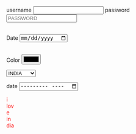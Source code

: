 <html>
<head>
<title>abc</title>
</head>
<body>

  <style media="screen">
    .abc {width:20px; color: #ff0000}
  </style>
  <form>
  <label for="username">username</label>
  <input type="text" name="username" id="username">
  <label for="password">password</label>
  <input type="password" name="password" id="password" placeholder="PASSWORD"><br><br>

<label for="date">Date</label>
<input type="date" id="date"><br><br>

<label for="color">Color</label>
<input type="color" id="color">

<select>
  <option value="1">INDIA</option>
  <option value="2">INVCDIA</option>
</select>

<label for="date">date </label>
<input type="month">

<div class="abc">

  i love india

</div>

</form>
</html>
